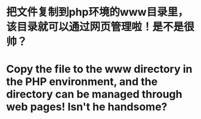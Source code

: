 # 把文件复制到php环境的www目录里，该目录就可以通过网页管理啦！是不是很帅？
# Copy the file to the www directory in the PHP environment, and the directory can be managed through web pages! Isn't he handsome?
